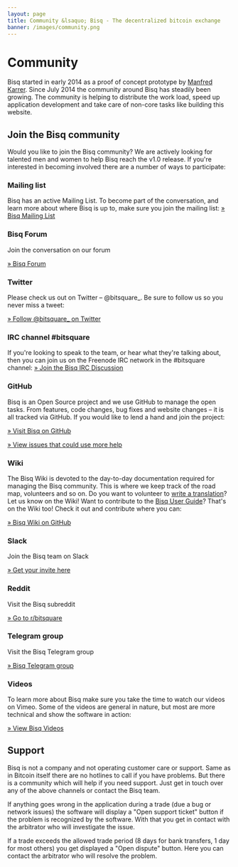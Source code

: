 ```yaml
---
layout: page
title: Community &lsaquo; Bisq - The decentralized bitcoin exchange
banner: /images/community.png
---
```

# Community

Bisq started in early 2014 as a proof of concept prototype by [Manfred Karrer](https://plus.google.com/106046176723553419722/posts). Since July 2014 the community around Bisq has steadily been growing. The community is helping to distribute the work load, speed up application development and take care of non-core tasks like building this website.

## Join the Bisq community

Would you like to join the Bisq community? We are actively looking for talented men and women to help Bisq reach the v1.0 release. If you're interested in becoming involved there are a number of ways to participate:

### Mailing list

Bisq has an active Mailing List. To become part of the conversation, and learn more about where Bisq is up to, make sure you join the mailing list:
[» Bisq Mailing List](https://groups.google.com/forum/#!forum/bitsquare)

### Bisq Forum

Join the conversation on our forum

[» Bisq Forum](https://forum.bitsquare.io/)

### Twitter

Please check us out on Twitter – @bitsquare_. Be sure to follow us so you never miss a tweet:

[» Follow @bitsquare_ on Twitter](https://twitter.com/bitsquare_)

### IRC channel #bitsquare

If you're looking to speak to the team, or hear what they're talking about, then you can join us on the Freenode IRC network in the #bitsquare channel:
[» Join the Bisq IRC Discussion](https://webchat.freenode.net/?channels=bitsquare)

### GitHub

Bisq is an Open Source project and we use GitHub to manage the open tasks. From features, code changes, bug fixes and website changes – it is all tracked via GitHub. If you would like to lend a hand and join the project:

[» Visit Bisq on GitHub](https://github.com/bisq-network/exchange)

[» View issues that could use more help](https://github.com/bisq-network/exchange/issues)

### Wiki

The Bisq Wiki is devoted to the day-to-day documentation required for managing the Bisq community. This is where we keep track of the road map, volunteers and so on. Do you want to volunteer to [write a translation](https://github.com/bisq-network/exchange/wiki/Internationalization)? Let us know on the Wiki! Want to contribute to the [Bisq User Guide](https://github.com/bisq-network/exchange/wiki/User-Guide)? That's on the Wiki too! Check it out and contribute where you can:

[» Bisq Wiki on GitHub](https://github.com/bisq-network/exchange/wiki)

### Slack

Join the Bisq team on Slack

[» Get your invite here](https://bisq-slack.herokuapp.com/)

### Reddit

Visit the Bisq subreddit

[» Go to r/bitsquare](https://www.reddit.com/r/bitsquare)

### Telegram group

Visit the Bisq Telegram group

[» Bisq Telegram group](https://telegram.me/bitsquare)

### Videos

To learn more about Bisq make sure you take the time to watch our videos on Vimeo. Some of the videos are general in nature, but most are more technical and show the software in action:

[» View Bisq Videos](https://vimeo.com/getbitsquare)

## Support

Bisq is not a company and not operating customer care or support. Same as in Bitcoin itself there are no hotlines to call if you have problems. But there is a community which will help if you need support. Just get in touch over any of the above channels or contact the Bisq team.

If anything goes wrong in the application during a trade (due a bug or network issues) the software will display a "Open support ticket" button if the problem is recognized by the software. With that you get in contact with the arbitrator who will investigate the issue.

If a trade exceeds the allowed trade period (8 days for bank transfers, 1 day for most others) you get displayed a "Open dispute" button. Here you can contact the arbitrator who will resolve the problem.

